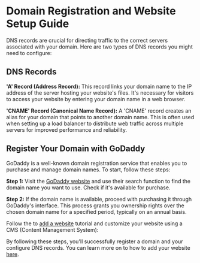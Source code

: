 # Domain Registration and Website Setup Guide

DNS records are crucial for directing traffic to the correct servers associated with your domain. Here are two types of DNS records you might need to configure:

## DNS Records

**'A' Record (Address Record):** This record links your domain name to the IP address of the server hosting your website's files. It's necessary for visitors to access your website by entering your domain name in a web browser.

**'CNAME' Record (Canonical Name Record):** A 'CNAME' record creates an alias for your domain that points to another domain name. This is often used when setting up a load balancer to distribute web traffic across multiple servers for improved performance and reliability.

## Register Your Domain with GoDaddy

GoDaddy is a well-known domain registration service that enables you to purchase and manage domain names. To start, follow these steps:

**Step 1:** Visit the [GoDaddy website](https://www.godaddy.com/) and use their search function to find the domain name you want to use. Check if it's available for purchase.

**Step 2:** If the domain name is available, proceed with purchasing it through GoDaddy's interface. This process grants you ownership rights over the chosen domain name for a specified period, typically on an annual basis.

Follow the to <a href="/tutorials/websites/add-website/#adding-a-site">add a website</a> tutorial and customize your website using a CMS (Content Management System):

By following these steps, you'll successfully register a domain and your configure DNS records. You can learn more on to how to add your website <a href="/tutorials/websites/add-website/#adding-a-site">here</a>.
